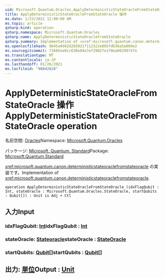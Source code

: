 ```yaml
---
uid: Microsoft.Quantum.Oracles.ApplyDeterministicStateOracleFromStateOracle
title: ApplyDeterministicStateOracleFromStateOracle 操作
ms.date: 1/23/2021 12:00:00 AM
ms.topic: article
qsharp.kind: operation
qsharp.namespace: Microsoft.Quantum.Oracles
qsharp.name: ApplyDeterministicStateOracleFromStateOracle
qsharp.summary: Implementation of <xref:microsoft.quantum.canon.deterministicstateoraclefromstateoracle>.
ms.openlocfilehash: 9645a9d42d2b5021f112322e865fd636a5a869e2
ms.sourcegitcommit: 71605ea9cc630e84e7ef29027e1f0ea06299747e
ms.translationtype: MT
ms.contentlocale: ja-JP
ms.lasthandoff: 01/26/2021
ms.locfileid: "98842628"
---
```

# <a name="applydeterministicstateoraclefromstateoracle-operation"></a><span data-ttu-id="534c5-102">ApplyDeterministicStateOracleFromStateOracle 操作</span><span class="sxs-lookup"><span data-stu-id="534c5-102">ApplyDeterministicStateOracleFromStateOracle operation</span></span>

<span data-ttu-id="534c5-103">名前空間: [Oracles](xref:Microsoft.Quantum.Oracles)</span><span class="sxs-lookup"><span data-stu-id="534c5-103">Namespace: [Microsoft.Quantum.Oracles](xref:Microsoft.Quantum.Oracles)</span></span>

<span data-ttu-id="534c5-104">パッケージ: [Microsoft. Quantum. Standard](https://nuget.org/packages/Microsoft.Quantum.Standard)</span><span class="sxs-lookup"><span data-stu-id="534c5-104">Package: [Microsoft.Quantum.Standard](https://nuget.org/packages/Microsoft.Quantum.Standard)</span></span>


<span data-ttu-id="534c5-105"><xref:microsoft.quantum.canon.deterministicstateoraclefromstateoracle> の実装です。</span><span class="sxs-lookup"><span data-stu-id="534c5-105">Implementation of <xref:microsoft.quantum.canon.deterministicstateoraclefromstateoracle>.</span></span>

```qsharp
operation ApplyDeterministicStateOracleFromStateOracle (idxFlagQubit : Int, stateOracle : Microsoft.Quantum.Oracles.StateOracle, startQubits : Qubit[]) : Unit is Adj + Ctl
```


## <a name="input"></a><span data-ttu-id="534c5-106">入力</span><span class="sxs-lookup"><span data-stu-id="534c5-106">Input</span></span>

### <a name="idxflagqubit--int"></a><span data-ttu-id="534c5-107">idxFlagQubit: [Int](xref:microsoft.quantum.lang-ref.int)</span><span class="sxs-lookup"><span data-stu-id="534c5-107">idxFlagQubit : [Int](xref:microsoft.quantum.lang-ref.int)</span></span>




### <a name="stateoracle--stateoracle"></a><span data-ttu-id="534c5-108">stateOracle: [Stateoracle](xref:Microsoft.Quantum.Oracles.StateOracle)</span><span class="sxs-lookup"><span data-stu-id="534c5-108">stateOracle : [StateOracle](xref:Microsoft.Quantum.Oracles.StateOracle)</span></span>




### <a name="startqubits--qubit"></a><span data-ttu-id="534c5-109">startQubits: [Qubit](xref:microsoft.quantum.lang-ref.qubit)[]</span><span class="sxs-lookup"><span data-stu-id="534c5-109">startQubits : [Qubit](xref:microsoft.quantum.lang-ref.qubit)[]</span></span>





## <a name="output--unit"></a><span data-ttu-id="534c5-110">出力: [単位](xref:microsoft.quantum.lang-ref.unit)</span><span class="sxs-lookup"><span data-stu-id="534c5-110">Output : [Unit](xref:microsoft.quantum.lang-ref.unit)</span></span>


